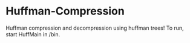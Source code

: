 # Huffman-Compression
Huffman compression and decompression using huffman trees!
To run, start HuffMain in /bin.
